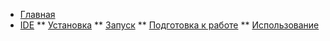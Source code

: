 * [Главная](/)
* [IDE](/ide)
** [Установка](/install)
** [Запуск](/start)
** [Подготовка к работе](/prestart)
** [Использование](/usage)